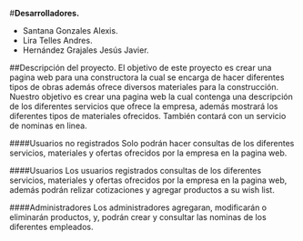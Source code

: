 #**Desarrolladores.**
- Santana Gonzales Alexis.
- Lira Telles Andres.
- Hernández Grajales Jesús Javier.

##Descripción del proyecto.
El objetivo de este proyecto es crear una pagina web para una constructora la cual se encarga de hacer diferentes tipos de obras además ofrece diversos materiales para la construcción.
Nuestro objetivo es crear una pagina web la cual contenga una descripción de los diferentes servicios que ofrece la empresa, además mostrará los diferentes tipos de materiales ofrecidos. También contará con un servicio de nominas en linea. 

####Usuarios no registrados
Solo podrán hacer consultas de los diferentes servicios, materiales y ofertas ofrecidos por la empresa en la pagina web.

####Usuarios
Los usuarios registrados consultas de los diferentes servicios, materiales y ofertas ofrecidos por la empresa en la pagina web, además podrán relizar cotizaciones y agregar productos a su wish list.

####Administradores 
Los administradores agregaran, modificarán o eliminarán productos, y,  podrán crear y consultar las nominas de los diferentes empleados.
